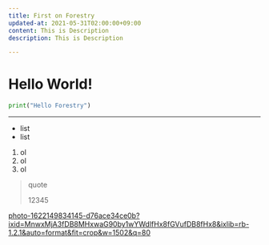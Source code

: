 ```yaml
---
title: First on Forestry
updated-at: 2021-05-31T02:00:00+09:00
content: This is Description
description: This is Description

---
```

# Hello World! 

```python
print("Hello Forestry")
```

***

* list
* list

1. ol
2. ol
3. ol

> quote
>
> 12345

[photo-1622149834145-d76ace34ce0b?ixid=MnwxMjA3fDB8MHxwaG90by1wYWdlfHx8fGVufDB8fHx8&ixlib=rb-1.2.1&auto=format&fit=crop&w=1502&q=80](https://images.unsplash.com/photo-1622149834145-d76ace34ce0b?ixid=MnwxMjA3fDB8MHxwaG90by1wYWdlfHx8fGVufDB8fHx8&ixlib=rb-1.2.1&auto=format&fit=crop&w=1502&q=80 "photo-1622149834145-d76ace34ce0b?ixid=MnwxMjA3fDB8MHxwaG90by1wYWdlfHx8fGVufDB8fHx8&ixlib=rb-1.2.1&auto=format&fit=crop&w=1502&q=80")